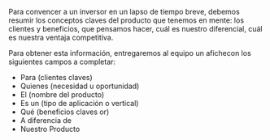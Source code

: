 Para convencer a un inversor en un lapso de tiempo breve, debemos resumir los conceptos claves del producto que tenemos en mente: los clientes y beneficios, que pensamos hacer, cuál es nuestro diferencial, cuál es nuestra ventaja competitiva.

Para obtener esta información, entregaremos al equipo un afichecon los siguientes campos a completar:

- Para (clientes claves)
- Quienes (necesidad u oportunidad)
- El (nombre del producto)
- Es un (tipo de aplicación o vertical)
- Qué (beneficios claves or)
- A diferencia de
- Nuestro Producto
